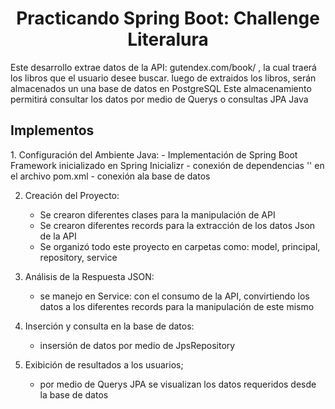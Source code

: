 <h1 align="center"> Practicando Spring Boot: Challenge Literalura </h1>

Este desarrollo extrae datos de la API: gutendex.com/book/ , la cual traerá los libros que el usuario desee buscar.
luego de extraidos los libros, serán almacenados un una base de datos en PostgreSQL
Este almacenamiento permitirá consultar los datos por medio de Querys o consultas JPA Java

<h2>Implementos</h2>
1. Configuración del Ambiente Java:
- Implementación de Spring Boot Framework inicializado en Spring Inicializr
- conexión de dependencias '<Dependencies></Dependencies>' en el archivo pom.xml
- conexión  ala base de datos

2. Creación del Proyecto:
   - Se crearon diferentes clases para la manipulación de API
   - Se crearon diferentes records para la extracción de los datos Json de la API
   - Se organizó todo este proyecto en carpetas como: model, principal, repository, service
    
3. Análisis de la Respuesta JSON:
   - se manejo en Service: con el consumo de la API, convirtiendo los datos a los diferentes records para la manipulación de este mismo
     
6. Inserción y consulta en la base de datos:
   - insersión de datos por medio de JpsRepository

7. Exibición de resultados a los usuarios;
   - por medio de Querys JPA se visualizan los datos requeridos desde la base de datos 

